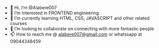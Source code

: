 - 👋 Hi, I’m @Alabere007
- 👀 I’m interested in FRONTEND engineering.
- 🌱 I’m currently learning HTML, CSS, JAVASCRIPT and other related courses
- 💞️ I’m looking to collaborate on connecting with more fantastic people
- 📫 How to reach me @ alabere007@gmail.com or whatssapp at 09044348459

<!---
Alabere007/Alabere007 is a ✨ special ✨ repository because its `README.md` (this file) appears on your GitHub profile.
You can click the Preview link to take a look at your changes.
--->
